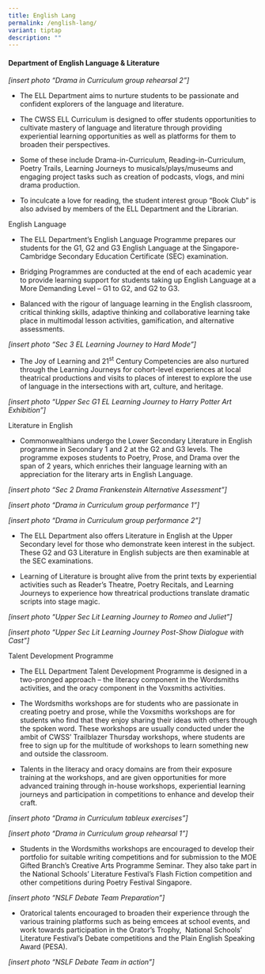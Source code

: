 ```yaml
---
title: English Lang
permalink: /english-lang/
variant: tiptap
description: ""
---
```

<h4><strong>Department of English Language &amp; Literature</strong>&nbsp;</h4>
<p><em>[insert photo “Drama in Curriculum group rehearsal 2”]</em>&nbsp;</p>
<ul>
<li>
<p>The ELL Department aims to nurture students to be passionate and confident
explorers of the language and literature.&nbsp;&nbsp;</p>
</li>
</ul>
<ul>
<li>
<p>The CWSS ELL Curriculum is designed to offer students opportunities to
cultivate mastery of language and literature through providing experiential
learning opportunities as well as platforms for them to broaden their perspectives.&nbsp;</p>
</li>
</ul>
<ul>
<li>
<p>Some of these include Drama-in-Curriculum, Reading-in-Curriculum, Poetry
Trails, Learning Journeys to musicals/plays/museums and engaging project
tasks such as creation of podcasts, vlogs, and mini drama production.&nbsp;</p>
</li>
</ul>
<ul>
<li>
<p>To inculcate a love for reading, the student interest group “Book Club”
is also advised by members of the ELL Department and the Librarian.&nbsp;</p>
</li>
</ul>
<p>English Language&nbsp;</p>
<ul>
<li>
<p>The ELL Department’s English Language Programme prepares our students
for the G1, G2 and G3 English Language at the Singapore-Cambridge Secondary
Education Certificate (SEC) examination.&nbsp;</p>
</li>
</ul>
<ul>
<li>
<p>Bridging Programmes are conducted at the end of each academic year to
provide learning support for students taking up English Language at a More
Demanding Level – G1 to G2, and G2 to G3.&nbsp;</p>
</li>
</ul>
<ul>
<li>
<p>Balanced with the rigour of language learning in the English classroom,
critical thinking skills, adaptive thinking and collaborative learning
take place in multimodal lesson activities, gamification, and alternative
assessments.&nbsp;</p>
</li>
</ul>
<p><em>[insert photo “Sec 3 EL Learning Journey to Hard Mode”]</em>&nbsp;</p>
<ul>
<li>
<p>The Joy of Learning and 21<sup>st</sup> Century Competencies are also nurtured
through the Learning Journeys for cohort-level experiences at local theatrical
productions and visits to places of interest to explore the use of language
in the intersections with art, culture, and heritage.&nbsp;</p>
</li>
</ul>
<p><em>[insert photo “Upper Sec G1 EL Learning Journey to Harry Potter Art Exhibition”]</em>&nbsp;</p>
<p>Literature in English&nbsp;</p>
<ul>
<li>
<p>Commonwealthians undergo the Lower Secondary Literature in English programme
in Secondary 1 and 2 at the G2 and G3 levels. The programme exposes students
to Poetry, Prose, and Drama over the span of 2 years, which enriches their
language learning with an appreciation for the literary arts in English
Language.&nbsp;</p>
</li>
</ul>
<p><em>[insert photo “Sec 2 Drama Frankenstein Alternative Assessment”]</em>&nbsp;</p>
<p><em>[insert photo “Drama in Curriculum group performance 1”]</em>&nbsp;</p>
<p><em>[insert photo “Drama in Curriculum group performance 2”]</em>&nbsp;</p>
<ul>
<li>
<p>The ELL Department also offers Literature in English at the Upper Secondary
level for those who demonstrate keen interest in the subject. These G2
and G3 Literature in English subjects are then examinable at the SEC examinations.&nbsp;</p>
</li>
</ul>
<ul>
<li>
<p>Learning of Literature is brought alive from the print texts by experiential
activities such as Reader’s Theatre, Poetry Recitals, and Learning Journeys
to experience how threatrical productions translate dramatic scripts into
stage magic.&nbsp;&nbsp;</p>
</li>
</ul>
<p><em>[insert photo “Upper Sec Lit Learning Journey to Romeo and Juliet”]</em>&nbsp;</p>
<p><em>[insert photo “Upper Sec Lit Learning Journey Post-Show Dialogue with Cast”]</em>&nbsp;</p>
<p>Talent Development Programme&nbsp;</p>
<ul>
<li>
<p>The ELL Department Talent Development Programme is designed in a two-pronged
approach – the literacy component in the Wordsmiths activities, and the
oracy component in the Voxsmiths activities.&nbsp;&nbsp;</p>
</li>
</ul>
<ul>
<li>
<p>The Wordsmiths workshops are for students who are passionate in creating
poetry and prose, while the Voxsmiths workshops are for students who find
that they enjoy sharing their ideas with others through the spoken word.
These workshops are usually conducted under the ambit of CWSS’ Trailblazer
Thursday workshops, where students are free to sign up for the multitude
of workshops to learn something new and outside the classroom.&nbsp;</p>
</li>
</ul>
<ul>
<li>
<p>Talents in the literacy and oracy domains are from their exposure training
at the workshops, and are given opportunities for more advanced training
through in-house workshops, experiential learning journeys and participation
in competitions to enhance and develop their craft.&nbsp;</p>
</li>
</ul>
<p><em>[insert photo “Drama in Curriculum tableux exercises”]</em>&nbsp;</p>
<p><em>[insert photo “Drama in Curriculum group rehearsal 1”]</em>&nbsp;</p>
<ul>
<li>
<p>Students in the Wordsmiths workshops are encouraged to develop their portfolio
for suitable writing competitions and for submission to the MOE Gifted
Branch’s Creative Arts Programme Seminar. They also take part in the National
Schools’ Literature Festival’s Flash Fiction competition and other competitions
during Poetry Festival Singapore.&nbsp;</p>
</li>
</ul>
<p><em>[insert photo “NSLF Debate Team Preparation”]</em>&nbsp;</p>
<ul>
<li>
<p>Oratorical talents encouraged to broaden their experience through the
various training platforms such as being emcees at school events, and work
towards participation in the Orator’s Trophy,&nbsp; National Schools’ Literature
Festival’s Debate competitions and the Plain English Speaking Award (PESA).&nbsp;</p>
</li>
</ul>
<p><em>[insert photo “NSLF Debate Team in action”]</em>&nbsp;</p>